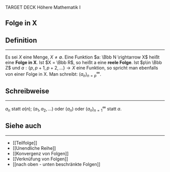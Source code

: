 
TARGET DECK
Höhere Mathematik I

Folge in X
--
## Definition
***
Es sei $X$ eine Menge, $X \not = \emptyset$. Eine Funktion $a: \Bbb N \rightarrow X$ heißt eine **Folge in X**. Ist $X = \Bbb R$, so heißt a eine **reele Folge**. Ist $p\in \Bbb Z$ und $a: \{p,p+1,p+2,\dots\}\rightarrow X$ eine Funktion, so spricht man ebenfalls von einer Folge in X. Man schreibt: $(a_n)_{n=p}^\infty$.
## Schreibweise
***
$a_n$ statt $a(n)$; 
$(a_1,a_2,\dots)$ oder $(a_n)$ oder $(a_n)_{n=1}^\infty$ statt $a$.
## Siehe auch
***
* [[Teilfolge]]
* [[Unendliche Reihe]]
* [[Konvergenz von Folgen]]
* [[Verknüfung von Folgen]]
* [[nach oben - unten beschränkte Folgen]]